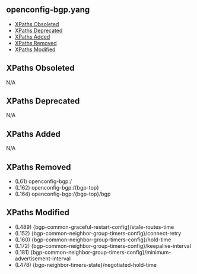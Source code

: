 ## openconfig-bgp.yang

- [XPaths Obsoleted](#xpaths-obsoleted)
- [XPaths Deprecated](#xpaths-deprecated)
- [XPaths Added](#xpaths-added)
- [XPaths Removed](#xpaths-removed)
- [XPaths Modified](#xpaths-modified)

## XPaths Obsoleted

N/A

## XPaths Deprecated

N/A

## XPaths Added

N/A

## XPaths Removed

- (L61)	openconfig-bgp:/
- (L162)	openconfig-bgp:/{bgp-top}
- (L164)	openconfig-bgp:/{bgp-top}/bgp

## XPaths Modified

- (L489)	{bgp-common-graceful-restart-config}/stale-routes-time
- (L152)	{bgp-common-neighbor-group-timers-config}/connect-retry
- (L160)	{bgp-common-neighbor-group-timers-config}/hold-time
- (L172)	{bgp-common-neighbor-group-timers-config}/keepalive-interval
- (L181)	{bgp-common-neighbor-group-timers-config}/minimum-advertisement-interval
- (L478)	{bgp-neighbor-timers-state}/negotiated-hold-time

